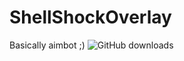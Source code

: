 # ShellShockOverlay
Basically aimbot ;)
![GitHub downloads](https://img.shields.io/github/downloads/WarpABoi/ShellShockOverlay/total)
